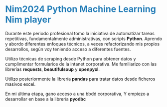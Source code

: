 # <span style="color: #2980b9;">Nim2024 Python Machine Learning Nim player</span>


Durante este periodo profesional tomo la iniciativa de automatizar tareas repetitivas, fundamentalmente administrativas, con scripts **Python**. Aprendo y abordo diferentes enfoques técnicos, a veces refactorizando mis propios desarrollos, según voy teniendo acceso a diferentes fuentes.

Utilizo técnicas de scraping desde Python para obtener datos y cumplimentar formularios de la intanet corporativa. Me familiarizo con las librerías **requests**, **beautifulsoup** y **openpyxl**.

Utilizo posteriormente la librería **pandas** para tratar datos desde ficheros masivos excel.

En mi última etapa, gano acceso a una bbdd corporativa, Y empiezo a desarrollar en base a la librería **pyodbc**
